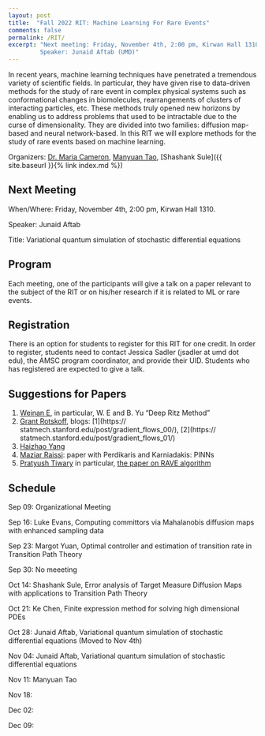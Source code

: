```yaml
---
layout: post
title:  "Fall 2022 RIT: Machine Learning For Rare Events"
comments: false
permalink: /RIT/
excerpt: "Next meeting: Friday, November 4th, 2:00 pm, Kirwan Hall 1310. 
         Speaker: Junaid Aftab (UMD)"
---
```


In recent years, machine learning techniques have penetrated a tremendous variety of scientific fields. In particular, they have given rise to data-driven methods for the study of rare event in complex physical systems such as conformational changes in biomolecules, rearrangements of clusters of interacting particles, etc. These methods truly opened new horizons by enabling us to address problems that used to be intractable due to the curse of dimensionality. They are divided into two families: diffusion map-based and neural network-based. In this RIT we will explore methods for the study of rare events based on machine learning.

Organizers: [Dr. Maria Cameron](https://www.math.umd.edu/~mariakc/), [Manyuan Tao](mailto:mtao1@umd.edu), [Shashank Sule]({{ site.baseurl }}{% link index.md %})

## Next Meeting

When/Where: Friday, November 4th, 2:00 pm, Kirwan Hall 1310. 

Speaker: Junaid Aftab

Title: Variational quantum simulation of stochastic differential equations

## Program 

Each meeting, one of the participants will give a talk on a paper relevant to the subject of the RIT or on his/her research if it is related to ML or rare events.

## Registration 

There is an option for students to register for this RIT for one credit. In order to register, students need to contact Jessica Sadler (jsadler at umd dot edu), the AMSC program coordinator, and provide their UID. Students who has registered are expected to give a talk.

## Suggestions for Papers

1. [Weinan E](https://web.math.princeton.edu/~weinan/), in particular, W. E and B. Yu “Deep Ritz Method”
2. [Grant Rotskoff](https://statmech.stanford.edu), blogs: [1](https:// statmech.stanford.edu/post/gradient_flows_00/), [2](https:// statmech.stanford.edu/post/gradient_flows_01/)
3. [Haizhao Yang](https://haizhaoyang.github.io)
4. [Maziar Raissi](https://maziarraissi.github.io/publications/): paper
with Perdikaris and Karniadakis: PINNs
5. [Pratyush Tiwary](https://sites.google.com/site/pratyushtiwary/) in particular, [the paper on RAVE algorithm](https://aip.scitation.org/doi/10.1063/1.5025487)

## Schedule 

Sep 09: Organizational Meeting

Sep 16: Luke Evans, Computing committors via Mahalanobis diffusion maps with enhanced sampling data

Sep 23: Margot Yuan, Optimal controller and estimation of transition rate in Transition Path Theory  

Sep 30: No meeeting

Oct 14: Shashank Sule, Error analysis of Target Measure Diffusion Maps with applications to Transition Path Theory

Oct 21: Ke Chen, Finite expression method for solving high dimensional PDEs

Oct 28: Junaid Aftab, Variational quantum simulation of stochastic differential equations (Moved to Nov 4th)

Nov 04: Junaid Aftab, Variational quantum simulation of stochastic differential equations

Nov 11: Manyuan Tao

Nov 18:

Dec 02:

Dec 09:


